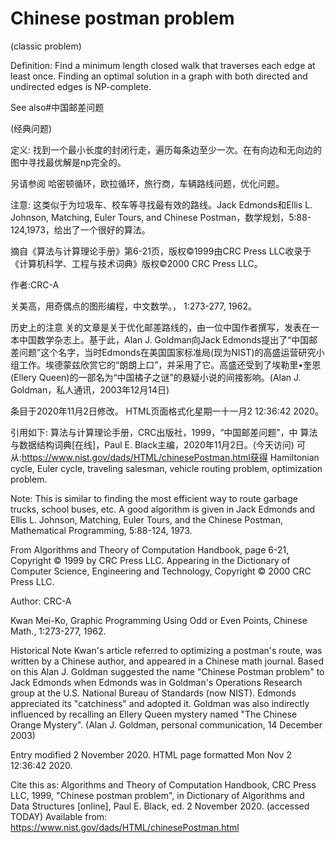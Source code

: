 # Chinese postman problem


(classic problem)



Definition:
Find a minimum length closed walk that traverses each edge at least once.  Finding an optimal solution in a graph with both directed and undirected edges is NP-complete.



See also#中国邮差问题


(经典问题)



定义:
找到一个最小长度的封闭行走，遍历每条边至少一次。在有向边和无向边的图中寻找最优解是np完全的。



另请参阅
哈密顿循环，欧拉循环，旅行商，车辆路线问题，优化问题。



注意:
这类似于为垃圾车、校车等寻找最有效的路线。Jack Edmonds和Ellis L. Johnson, Matching, Euler Tours, and Chinese Postman，数学规划，5:88-124,1973，给出了一个很好的算法。

摘自《算法与计算理论手册》第6-21页，版权©1999由CRC Press LLC收录于《计算机科学、工程与技术词典》版权©2000 CRC Press LLC。



作者:CRC-A


关美高，用奇偶点的图形编程，中文数学。， 1:273-277, 1962。



历史上的注意
关的文章是关于优化邮差路线的，由一位中国作者撰写，发表在一本中国数学杂志上。基于此，Alan J. Goldman向Jack Edmonds提出了“中国邮差问题”这个名字，当时Edmonds在美国国家标准局(现为NIST)的高盛运营研究小组工作。埃德蒙兹欣赏它的“朗朗上口”，并采用了它。高盛还受到了埃勒里•奎恩(Ellery Queen)的一部名为“中国橘子之谜”的悬疑小说的间接影响。(Alan J. Goldman，私人通讯，2003年12月14日)








条目于2020年11月2日修改。
HTML页面格式化星期一十一月2 12:36:42 2020。



引用如下:
算法与计算理论手册，CRC出版社，1999，“中国邮差问题”，中
算法与数据结构词典[在线]，Paul E. Black主编，2020年11月2日。(今天访问)
可从:https://www.nist.gov/dads/HTML/chinesePostman.html获得
Hamiltonian cycle, Euler cycle, traveling salesman, vehicle routing problem, optimization problem.



Note:
This is similar to finding the most efficient way to route garbage trucks, school buses, etc.  A good algorithm is given in Jack Edmonds and Ellis L. Johnson,  Matching, Euler Tours, and the Chinese Postman, Mathematical Programming, 5:88-124, 1973. 

 From Algorithms and Theory of Computation Handbook, page 6-21, Copyright © 1999 by CRC Press LLC. Appearing in the Dictionary of Computer Science, Engineering and Technology, Copyright © 2000 CRC Press LLC. 



Author: CRC-A


Kwan Mei-Ko, Graphic Programming Using Odd or Even Points, Chinese Math., 1:273-277, 1962.



Historical Note
Kwan's article referred to optimizing a postman's route, was written by a Chinese author, and appeared in a Chinese math journal.   Based on this Alan J. Goldman suggested the name "Chinese Postman problem" to Jack Edmonds when Edmonds was in Goldman's Operations Research group at the U.S. National Bureau of Standards (now NIST). Edmonds appreciated its "catchiness" and adopted it.   Goldman was also indirectly influenced by recalling an Ellery Queen mystery named "The Chinese Orange Mystery". (Alan J. Goldman, personal communication, 14 December 2003)








Entry modified 2 November 2020.
HTML page formatted Mon Nov  2 12:36:42 2020.



Cite this as:
Algorithms and Theory of Computation Handbook, CRC Press LLC, 1999, "Chinese postman problem", in
Dictionary of Algorithms and Data Structures [online], Paul E. Black, ed. 2 November 2020. (accessed TODAY)
Available from: https://www.nist.gov/dads/HTML/chinesePostman.html


